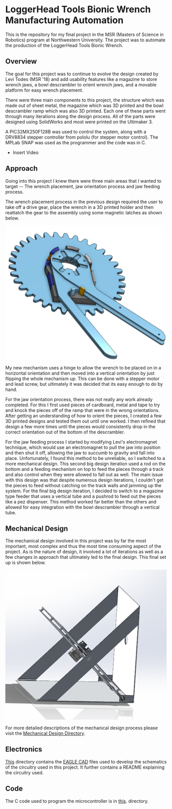 # LoggerHead Tools Bionic Wrench Manufacturing Automation
This is the repository for my final project in the MSR (Masters of Science in Robotics) program at Northwestern University. The project was to automate the production of the LoggerHead Tools Bionic Wrench.

## Overview

The goal for this project was to continue to evolve the design created by Levi Todes (MSR '18) and add usability features like a magazine to store wrench jaws, a bowl descrambler to orient wrench jaws, and a movable platform for easy wrench placement. 

There were three main components to this project, the structure which was made out of sheet metal, the magazine which was 3D printed and the bowl descrambler ramp which was also 3D printed. Each one of these parts went through many iterations along the design process. All of the parts were designed using SolidWorks and most were printed on the Ultimaker 3.

A PIC32MX250F128B was used to control the system, along with a DRV8834 stepper controller from pololu (for stepper motor control). The MPLab SNAP was used as the programmer and the code was in C. 

- Insert Video

## Approach
Going into this project I knew there were three main areas that I wanted to target -- The wrench placement, jaw orientation process and jaw feeding process. 

The wrench placement process in the previous design required the user to take off a drive gear, place the wrench in a 3D printed holder and then reattatch the gear to the assembly using some magnetic latches as shown below.

[![The Gear Mechanism](media/jig_gear.png)](Mechanical_Design/Current/3D_prints/Final.stl)

My new mechanism uses a hinge to allow the wrench to be placed on in a horizontal orientation and then moved into a vertical orientation by just flipping the whole mechanism up. This can be done with a stepper motor and lead screw, but ultimately it was decided that its easy enough to do by hand. 

For the jaw orientation process, there was not really any work already completed. For this I first used pieces of cardboard, metal and tape to try and knock the pieces off of the ramp that were in the wrong orientations. After getting an understanding of how to orient the pieces, I created a few 3D printed designs and tested them out until one worked. I then refined that design a few more times until the pieces would consistently drop in the correct orientation out of the bottom of the descrambler.

For the jaw feeding process I started by modifying Levi's electromagnet technique, which would use an electromagnet to pull the jaw into position and then shut it off, allowing the jaw to succumb to gravity and fall into place. Unfortunately, I found this method to be unreliable, so I switched to a more mechanical design. This second big design iteration used a rod on the bottom and a feeding mechanism on top to feed the pieces through a track and also control when they were allowed to fall out as well. The main issue with this design was that despite numerous design iterations, I couldn't get the pieces to feed without catching on the track walls and jamming up the system. For the final big design iteration, I decided to switch to a magazine type feeder that uses a vertical tube and a pushrod to feed out the pieces like a pez dispenser. This method worked far better than the others and allowed for easy integration with the bowl descrambler through a vertical tube.

## Mechanical Design
The mechanical design involved in this project was by far the most important, most complex and thus the most time consuming aspect of the project. As is the nature of design, it involved a lot of iterations as well as a few changes in approach that ultimately led to the final design. This final set up is shown below.

[![Final](media/SideAngle.PNG)](Mechanical_Design/Current/3D_prints/Final.stl)

For more detailed descriptions of the mechanical design process please visit the [Mechanical Design Directory](/Mechanical_Design).

## Electronics

[This](/Electronics) directory contains the <a href="https://www.autodesk.com/products/eagle/overview" target="_blank">EAGLE CAD</a> files used to develop the schematics of the circuitry used in this project. It further contains a README explaining the circuitry used.

## Code

The C code used to program the microcontroller is in [this](/Code). directory.

<!-- ## Future Work -->
